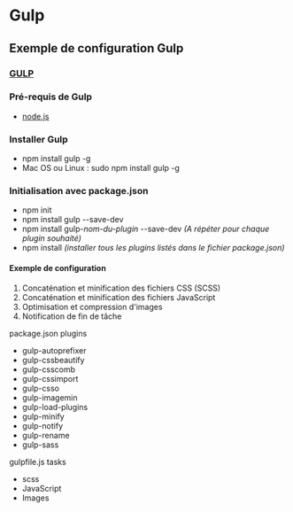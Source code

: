 # Gulp
## Exemple de configuration Gulp
### [GULP](https://gulpjs.com/)
### Pré-requis de Gulp
* [node.js](https://nodejs.org/en/)
### Installer Gulp
* npm install gulp -g
* Mac OS ou Linux : sudo npm install gulp -g
### Initialisation avec package.json
* npm init
* npm install gulp --save-dev
* npm install gulp-*nom-du-plugin* --save-dev <i>(A répéter pour chaque plugin souhaité)</i>
* npm install *(installer tous les plugins listés dans le fichier package.json)*
#### Exemple de configuration
1. Concaténation et minification des fichiers CSS (SCSS)
2. Concaténation et minification des fichiers JavaScript
3. Optimisation et compression d'images
4. Notification de fin de tâche

package.json plugins

* gulp-autoprefixer
* gulp-cssbeautify
* gulp-csscomb
* gulp-cssimport
* gulp-csso
* gulp-imagemin
* gulp-load-plugins
* gulp-minify
* gulp-notify
* gulp-rename
* gulp-sass

gulpfile.js tasks

* scss
* JavaScript
* Images
